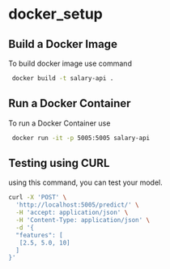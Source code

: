 # docker_setup

## Build a Docker Image
To build docker image use command
```bash
 docker build -t salary-api .
```

## Run a Docker Container
To run a Docker Container use
```bash
 docker run -it -p 5005:5005 salary-api
```


## Testing using CURL 
using this command, you can test your model.
```bash
curl -X 'POST' \
  'http://localhost:5005/predict/' \
  -H 'accept: application/json' \
  -H 'Content-Type: application/json' \
  -d '{
  "features": [
   [2.5, 5.0, 10]
  ]
}'
```